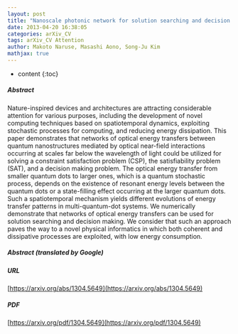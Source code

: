 ```yaml
---
layout: post
title: "Nanoscale photonic network for solution searching and decision making problems"
date: 2013-04-20 16:38:05
categories: arXiv_CV
tags: arXiv_CV Attention
author: Makoto Naruse, Masashi Aono, Song-Ju Kim
mathjax: true
---
```


* content
{:toc}

##### Abstract
Nature-inspired devices and architectures are attracting considerable attention for various purposes, including the development of novel computing techniques based on spatiotemporal dynamics, exploiting stochastic processes for computing, and reducing energy dissipation. This paper demonstrates that networks of optical energy transfers between quantum nanostructures mediated by optical near-field interactions occurring at scales far below the wavelength of light could be utilized for solving a constraint satisfaction problem (CSP), the satisfiability problem (SAT), and a decision making problem. The optical energy transfer from smaller quantum dots to larger ones, which is a quantum stochastic process, depends on the existence of resonant energy levels between the quantum dots or a state-filling effect occurring at the larger quantum dots. Such a spatiotemporal mechanism yields different evolutions of energy transfer patterns in multi-quantum-dot systems. We numerically demonstrate that networks of optical energy transfers can be used for solution searching and decision making. We consider that such an approach paves the way to a novel physical informatics in which both coherent and dissipative processes are exploited, with low energy consumption.

##### Abstract (translated by Google)


##### URL
[https://arxiv.org/abs/1304.5649](https://arxiv.org/abs/1304.5649)

##### PDF
[https://arxiv.org/pdf/1304.5649](https://arxiv.org/pdf/1304.5649)

